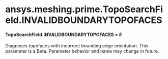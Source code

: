 # ansys.meshing.prime.TopoSearchField.INVALIDBOUNDARYTOPOFACES

#### TopoSearchField.INVALIDBOUNDARYTOPOFACES *= 5*

Diagnoses topofaces with incorrect bounding edge orientation.
This parameter is a Beta. Parameter behavior and name may change in future.

<!-- !! processed by numpydoc !! -->
